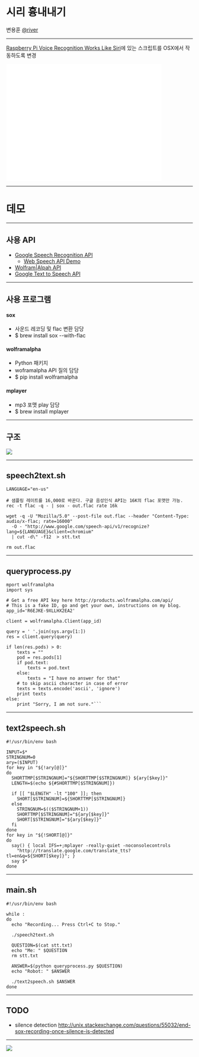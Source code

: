 
# 시리 흉내내기 

변용훈
[@river](http://twitter.com/river)

---

[Raspberry Pi Voice Recognition Works Like
Siri](http://blog.oscarliang.net/raspberry-pi-voice-recognition-works-like-siri/)에 있는 스크립트를 OSX에서 작동하도록 변경

<iframe width="420" height="315" src="//www.youtube.com/embed/OP2IvkqrRnU"
frameborder="0" allowfullscreen></iframe>

---

# 데모

---

## 사용 API

- [Google Speech Recognition API](https://gist.github.com/alotaiba/1730160)
  - [Web Speech API Demo](https://www.google.com/intl/en/chrome/demos/speech.html)
- [Wolfram|Alpah API](http://products.wolframalpha.com/api/)
- [Google Text to Speech API](https://gist.github.com/alotaiba/1728771)

---

## 사용 프로그램

#### sox

- 사운드 레코딩 및 flac 변환 담당 
- $ brew install sox --with-flac

#### wolframalpha

- Python 패키지 
- woframalpha API 질의 담당 
- $ pip install wolframalpha

#### mplayer

- mp3 포맷 play 담당 
- $ brew install mplayer

---

## 구조

<img src='/img/siri1.png' style='border:none' />

---

## speech2text.sh 

```
LANGUAGE="en-us"

# 샘플링 레이트를 16,000로 바꾼다. 구글 음성인식 API는 16K의 flac 포맷만 가능.
rec -t flac -q - | sox - out.flac rate 16k 

wget -q -U "Mozilla/5.0" --post-file out.flac --header "Content-Type: audio/x-flac; rate=16000" 
  -O - "http://www.google.com/speech-api/v1/recognize?lang=${LANGUAGE}&client=chromium" 
  | cut -d\" -f12  > stt.txt

rm out.flac
```

---

## queryprocess.py

```
mport wolframalpha
import sys

# Get a free API key here http://products.wolframalpha.com/api/
# This is a fake ID, go and get your own, instructions on my blog.
app_id='R6EJKE-9XLLHX2EA2'

client = wolframalpha.Client(app_id)

query = ' '.join(sys.argv[1:])
res = client.query(query)

if len(res.pods) > 0:
    texts = ""
    pod = res.pods[1]
    if pod.text:
        texts = pod.text
    else:
        texts = "I have no answer for that"
    # to skip ascii character in case of error
    texts = texts.encode('ascii', 'ignore')
    print texts
else:
    print "Sorry, I am not sure."```
```

---

## text2speech.sh

```
#!/usr/bin/env bash

INPUT=$*
STRINGNUM=0
ary=($INPUT)
for key in "${!ary[@]}"
do
  SHORTTMP[$STRINGNUM]="${SHORTTMP[$STRINGNUM]} ${ary[$key]}"
  LENGTH=$(echo ${#SHORTTMP[$STRINGNUM]})

  if [[ "$LENGTH" -lt "100" ]]; then
    SHORT[$STRINGNUM]=${SHORTTMP[$STRINGNUM]}
  else
    STRINGNUM=$(($STRINGNUM+1))
    SHORTTMP[$STRINGNUM]="${ary[$key]}"
    SHORT[$STRINGNUM]="${ary[$key]}"
  fi
done
for key in "${!SHORT[@]}"
do
  say() { local IFS=+;mplayer -really-quiet -noconsolecontrols 
    "http://translate.google.com/translate_tts?tl=en&q=${SHORT[$key]}"; }
  say $*
done
```

---

## main.sh

```
#!/usr/bin/env bash

while :
do
  echo "Recording... Press Ctrl+C to Stop."

  ./speech2text.sh

  QUESTION=$(cat stt.txt)
  echo "Me: " $QUESTION
  rm stt.txt

  ANSWER=$(python queryprocess.py $QUESTION)
  echo "Robot: " $ANSWER

  ./text2speech.sh $ANSWER
done
```

---

## TODO 

- silence detection
http://unix.stackexchange.com/questions/55032/end-sox-recording-once-silence-is-detected


---

![](http://media-cache-cd0.pinimg.com/736x/21/84/f9/2184f9764bd1e30fb624ec1c6547c727.jpg)
  
